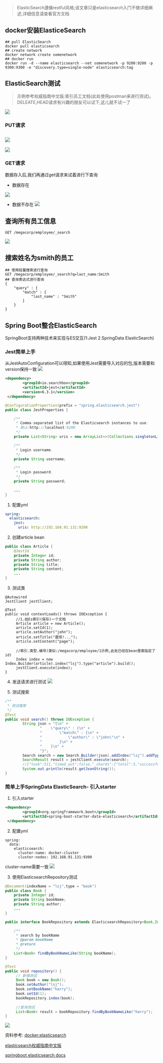 > ElasticSearch遵循restful风格;该文章只是elasticsearch入门不做详细阐述,详细信息请查看官方文档

## docker安装ElasticeSearch
```
## pull ElasticSearch
docker pull elasticsearch
## create network
docker network create somenetwork
## docker run
docker run -d --name elasticsearch --net somenetwork -p 9200:9200 -p 9300:9300 -e "discovery.type=single-node" elasticsearch:tag
```

## ElasticSearch测试
> 示例参考权威指南中文版:索引员工文档(此处使用postman来进行测试)。
DELEATE,HEAD请求有兴趣的朋友可以试下,这儿就不试一了

![](imgs/20190917-221901.png)

### PUT请求

![](imgs/20190917-220859.png)
---
![](imgs/20190917-220734.png)

### GET请求
数据存入后,我们再通过get请求来试着进行下查询

- 数据存在

![](imgs/20190917-221513.png)

- 数据不存在
![](imgs/20190917-221637.png)

## 查询所有员工信息
```
GET /megacorp/employee/_search
```
![](imgs/20190917-222607.png)

## 搜索姓名为smith的员工
```
## 使用轻量搜索进行查询
GET /megacorp/employee/_search?q=last_name:Smith
## 查询表达式进行查询
{
    "query" : {
        "match" : {
            "last_name" : "Smith"
        }
    }
}
```

## Spring Boot整合ElasticSearch
SpringBoot支持两种技术来实现与ES交互(1:Jest 2.SpringData ElasticSearch)

### Jest简单上手
从JestAutoConfiguration可以得知,如果使用Jest需要导入对应的包,版本需要和version保持一致
![](imgs/20190918-224035.png)
```xml
<dependency>
        <groupId>io.searchbox</groupId>
        <artifactId>jest</artifactId>
        <version>6.3.1</version>
 </dependency>
```
```java
@ConfigurationProperties(prefix = "spring.elasticsearch.jest")
public class JestProperties {

	/**
	 * Comma-separated list of the Elasticsearch instances to use.
	 * 默认:http://localhost:9200
	 */
	private List<String> uris = new ArrayList<>(Collections.singletonList("http://localhost:9200"));

	/**
	 * Login username.
	 */
	private String username;

	/**
	 * Login password.
	 */
	private String password;
	
	...
}
```
1. 配置yml
```yaml
spring:
  elasticsearch:
    jest:
      uris: http://192.168.91.131:9200
```
2. 创建article bean
```java
public class Article {
    @JestId
    private Integer id;
    private String author;
    private String title;
    private String content;
    ...
}
```
3. 测试类
```
@Autowired
JestClient jestClient;

@Test
public void contextLoads() throws IOException {
     //1.给Es索引(保存)一个文档
     Article article = new Article();
     article.setId(1);
     article.setAuthor("john");
     article.setTitle("震惊!...");
     article.setContent("page");

     //索引.类型.编号(类似:/megacorp/employee/1示例,此处已经在bean里面指定了id)
     Index index = new Index.Builder(article).index("lsj").type("article").build();
     jestClient.execute(index);
}
```
4. 发送请求进行测试
![](imgs/20190918-232027.png)

5. 测试搜索
```java
/**
 * 测试搜索
 */
@Test
public void search() throws IOException {
        String json = "{\n" +
                "    \"query\" : {\n" +
                "        \"match\" : {\n" +
                "            \"author\" : \"john\"\n" +
                "        }\n" +
                "    }\n" +
                "}";
        Search search = new Search.Builder(json).addIndex("lsj").addType("article").build();
        SearchResult result = jestClient.execute(search);
        //{"took":511,"timed_out":false,"_shards":{"total":5,"successful":5,"skipped":0,"failed":0},"hits":{"total":1,"max_score":0.2876821,"hits":[{"_index":"lsj","_type":"article","_id":"1","_score":0.2876821,"_source":{"id":1,"author":"john","title":"震惊!...","content":"page"}}]}}
        System.out.println(result.getJsonString());
}
```

### 简单上手SpringData ElasticSearch- 引入starter
1. 引入starter
```xml
<dependency>
        <groupId>org.springframework.boot</groupId>
        <artifactId>spring-boot-starter-data-elasticsearch</artifactId>
 </dependency>
```
2. 配置yml
```
spring:
  data:
    elasticsearch:
      cluster-name: docker-cluster
      cluster-nodes: 192.168.91.131:9300
```
cluster-name需要一致
![](imgs/20190919-224029.png)

3. 使用ElasticsearchRepository测试
```java
@Document(indexName = "lsj",type = "book")
public class Book {
    private Integer id;
    private String bookName;
    private String author;
    ...
}
```
```java
public interface BookRepository extends ElasticsearchRepository<Book,Integer> {

	/**
     * search by bookName
     * @param bookName
     * @return
     */
    List<Book> findByBookNameLike(String bookName);
}
```
```java
@Test
public void repository() {
     // 新增测试
     Book book = new Book();
     book.setAuthor("lsj");
     book.setBookName("harry");
     book.setId(1);
     bookRepository.index(book);
     
     //查询测试
     List<Book> result = bookRepository.findByBookNameLike("harry");
}
```
![](imgs/20190920-225325.png)

资料参考:
[docker:elasticsearch](https://www.elastic.co/guide/en/elasticsearch/reference/6.7/docker.html) 

[elasticsearch权威指南中文版](https://www.elastic.co/guide/cn/elasticsearch/guide/current/index.html) 

[springboot elasticsearch docs](https://docs.spring.io/spring-data/elasticsearch/docs/3.1.10.RELEASE/reference/html/)
